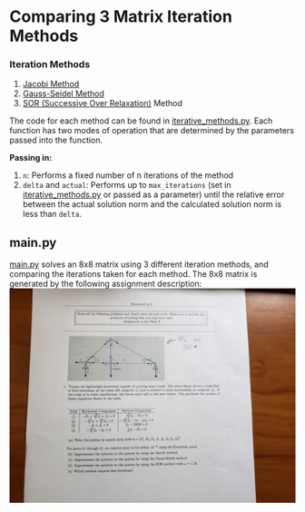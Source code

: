 # Comparing 3 Matrix Iteration Methods
### Iteration Methods
1. [Jacobi Method](https://en.wikipedia.org/wiki/Jacobi_method)
2. [Gauss-Seidel Method](https://en.wikipedia.org/wiki/Gauss%E2%80%93Seidel_method)
3. [SOR (Successive Over Relaxation)](https://en.wikipedia.org/wiki/Successive_over-relaxation) Method

The code for each method can be found in [iterative_methods.py](iterative_methods.py). 
Each function has two modes of operation that are determined by the parameters passed into the function. 

**Passing in:**
 1. `n`: Performs a fixed number of n iterations of the method
 2. `delta` and `actual`: Performs up to `max_iterations` (set in [iterative_methods.py](iterative_methods.py) or passed as a parameter) until the relative error between the actual solution norm and the calculated solution norm is less than `delta`.    
 
 
## main.py
[main.py](main.py) solves an 8x8 matrix using 3 different iteration methods, and comparing the iterations taken for each method.
The 8x8 matrix is generated by the following assignment description:
![assignment_description.jpg](./assignment_description.jpg)
